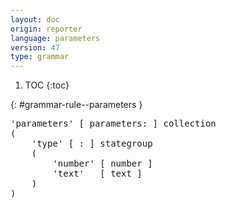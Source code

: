 ```yaml
---
layout: doc
origin: reporter
language: parameters
version: 47
type: grammar
---
```


1. TOC
{:toc}


{: #grammar-rule--parameters }
<div class="language-js highlighter-rouge">
<div class="highlight">
<pre class="highlight language-js code-custom">
'<span class="token string">parameters</span>' [ <span class="token operator">parameters:</span> ] collection
(
	'<span class="token string">type</span>' [ <span class="token operator">:</span> ] stategroup
	(
		'<span class="token string">number</span>' [ <span class="token operator">number</span> ]
		'<span class="token string">text</span>'   [ <span class="token operator">text</span> ]
	)
)
</pre>
</div>
</div>
